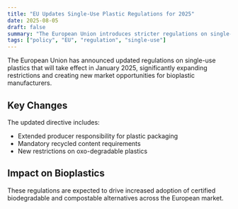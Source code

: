 ```yaml
---
title: "EU Updates Single-Use Plastic Regulations for 2025"
date: 2025-08-05
draft: false
summary: "The European Union introduces stricter regulations on single-use plastics, creating new opportunities for bioplastic alternatives."
tags: ["policy", "EU", "regulation", "single-use"]
---
```


The European Union has announced updated regulations on single-use plastics that will take effect in January 2025, significantly expanding restrictions and creating new market opportunities for bioplastic manufacturers.

## Key Changes

The updated directive includes:
- Extended producer responsibility for plastic packaging
- Mandatory recycled content requirements
- New restrictions on oxo-degradable plastics

## Impact on Bioplastics

These regulations are expected to drive increased adoption of certified biodegradable and compostable alternatives across the European market.

